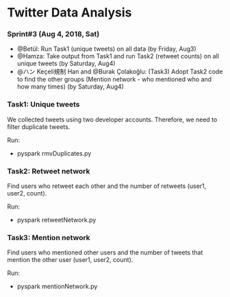 # Twitter Data Analysis

### Sprint#3 (Aug 4, 2018, Sat)

* @Betül: Run Task1 (unique tweets) on all data (by Friday, Aug3)
* @Hamza: Take output from Task1 and run Task2 (retweet counts) on all unique tweets (by Saturday, Aug4)
* @ハン Keçeli規制 Han and @Burak Çolakoğlu: (Task3) Adopt Task2 code to find the other groups (Mention network - who mentioned who and how many times) (by Saturday, Aug4)

### Task1: Unique tweets
We collected tweets using two developer accounts. Therefore, we need to filter duplicate tweets.

Run:
* pyspark rmvDuplicates.py

### Task2: Retweet network
Find users who retweet each other and the number of retweets (user1, user2, count).

Run:
* pyspark retweetNetwork.py

### Task3: Mention network
Find users who mentioned other users and the number of tweets that mention the other user (user1, user2, count).

Run:
* pyspark mentionNetwork.py
